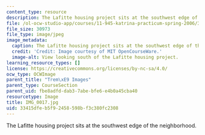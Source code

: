 ```yaml
---
content_type: resource
description: The Lafitte housing project sits at the southwest edge of the neighborhood.
file: /ol-ocw-studio-app/courses/11-945-katrina-practicum-spring-2006/33415dfeb5f92458598bf3c380fc2308_IMG_0017.jpg
file_size: 30973
file_type: image/jpeg
image_metadata:
  caption: The Lafitte housing project sits at the southwest edge of the neighborhood.
  credit: 'Credit: Image courtesy of MIT OpenCourseWare.'
  image-alt: View looking south of the Lafitte housing project.
learning_resource_types: []
license: https://creativecommons.org/licenses/by-nc-sa/4.0/
ocw_type: OCWImage
parent_title: "Trem\xE9 Images"
parent_type: CourseSection
parent_uid: fbe8adfd-dab3-7abe-bfe6-e4b0a45cba40
resourcetype: Image
title: IMG_0017.jpg
uid: 33415dfe-b5f9-2458-598b-f3c380fc2308
---
```

The Lafitte housing project sits at the southwest edge of the neighborhood.